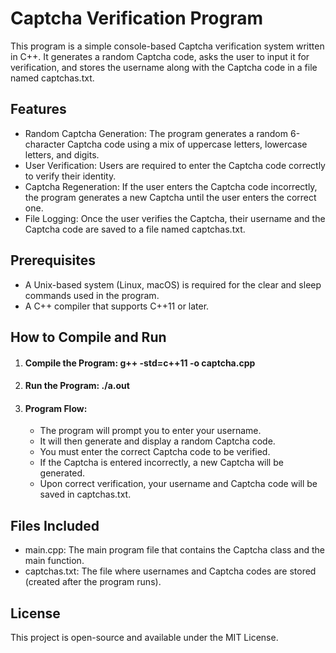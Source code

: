 # Captcha Verification Program
This program is a simple console-based Captcha verification system written in C++. It generates a random Captcha code, asks the user to input it for verification, and stores the username along with the Captcha code in a file named captchas.txt.
## Features
* Random Captcha Generation: The program generates a random 6-character Captcha code using a mix of uppercase letters, lowercase letters, and digits.
* User Verification: Users are required to enter the Captcha code correctly to verify their identity.
* Captcha Regeneration: If the user enters the Captcha code incorrectly, the program generates a new Captcha until the user enters the correct one.
* File Logging: Once the user verifies the Captcha, their username and the Captcha code are saved to a file named captchas.txt.
## Prerequisites
* A Unix-based system (Linux, macOS) is required for the clear and sleep commands used in the program.
* A C++ compiler that supports C++11 or later.
 ## How to Compile and Run 
1. #### Compile the Program: g++ -std=c++11 -o captcha.cpp 
2. #### Run the Program: ./a.out  
3. #### Program Flow:
    * The program will prompt you to enter your username.
    * It will then generate and display a random Captcha code.
    * You must enter the correct Captcha code to be verified.
    * If the Captcha is entered incorrectly, a new Captcha will be generated.
    * Upon correct verification, your username and Captcha code will be saved in captchas.txt.
## Files Included
* main.cpp: The main program file that contains the Captcha class and the main function.
* captchas.txt: The file where usernames and Captcha codes are stored (created after the program runs).
## License
This project is open-source and available under the MIT License.




